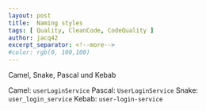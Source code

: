 ```yaml
---
layout: post
title:  Naming styles
tags: [ Quality, CleanCode, CodeQuality ]
author: jacq42
excerpt_separator: <!--more-->
#color: rgb(0, 100,100)
---
```


Camel, Snake, Pascal und Kebab

<!--more-->

Camel: `userLoginService`
Pascal: `UserLoginService`
Snake: `user_login_service`
Kebab: `user-login-service`

